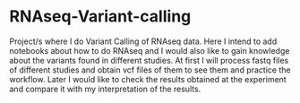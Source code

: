 # RNAseq-Variant-calling
Project/s where I do Variant Calling of RNAseq data.
Here I intend to add notebooks about how to do RNAseq and I would also like to gain knowledge about the variants found in different studies.
At first I will process fastq files of different studies and obtain vcf files of them to see them and practice the workflow.
Later I would like to check the results obtained at the experiment and compare it with my interpretation of the results.
